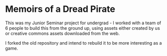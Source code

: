 # Memoirs of a Dread Pirate
This was my Junior Seminar project for undergrad - I worked with a team of 6 people to build this from the ground up, using assets either created by us or creative commons assets downloaded from the web.

I forked the old repository and intend to rebuild it to be more interesting as a game.
